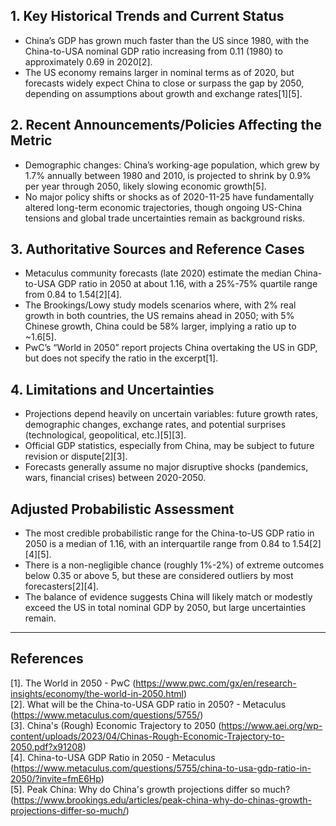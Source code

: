 ## 1. Key Historical Trends and Current Status

- China’s GDP has grown much faster than the US since 1980, with the China-to-USA nominal GDP ratio increasing from 0.11 (1980) to approximately 0.69 in 2020[2].
- The US economy remains larger in nominal terms as of 2020, but forecasts widely expect China to close or surpass the gap by 2050, depending on assumptions about growth and exchange rates[1][5].

## 2. Recent Announcements/Policies Affecting the Metric

- Demographic changes: China’s working-age population, which grew by 1.7% annually between 1980 and 2010, is projected to shrink by 0.9% per year through 2050, likely slowing economic growth[5].
- No major policy shifts or shocks as of 2020-11-25 have fundamentally altered long-term economic trajectories, though ongoing US-China tensions and global trade uncertainties remain as background risks.

## 3. Authoritative Sources and Reference Cases

- Metaculus community forecasts (late 2020) estimate the median China-to-USA GDP ratio in 2050 at about 1.16, with a 25%-75% quartile range from 0.84 to 1.54[2][4].
- The Brookings/Lowy study models scenarios where, with 2% real growth in both countries, the US remains ahead in 2050; with 5% Chinese growth, China could be 58% larger, implying a ratio up to ~1.6[5].
- PwC’s “World in 2050” report projects China overtaking the US in GDP, but does not specify the ratio in the excerpt[1].

## 4. Limitations and Uncertainties

- Projections depend heavily on uncertain variables: future growth rates, demographic changes, exchange rates, and potential surprises (technological, geopolitical, etc.)[5][3].
- Official GDP statistics, especially from China, may be subject to future revision or dispute[2][3].
- Forecasts generally assume no major disruptive shocks (pandemics, wars, financial crises) between 2020-2050.

## Adjusted Probabilistic Assessment

- The most credible probabilistic range for the China-to-US GDP ratio in 2050 is a median of 1.16, with an interquartile range from 0.84 to 1.54[2][4][5].
- There is a non-negligible chance (roughly 1%-2%) of extreme outcomes below 0.35 or above 5, but these are considered outliers by most forecasters[2][4].
- The balance of evidence suggests China will likely match or modestly exceed the US in total nominal GDP by 2050, but large uncertainties remain.

---

## References

[1]. The World in 2050 - PwC (https://www.pwc.com/gx/en/research-insights/economy/the-world-in-2050.html)  
[2]. What will be the China-to-USA GDP ratio in 2050? - Metaculus (https://www.metaculus.com/questions/5755/)  
[3]. China's (Rough) Economic Trajectory to 2050 (https://www.aei.org/wp-content/uploads/2023/04/Chinas-Rough-Economic-Trajectory-to-2050.pdf?x91208)  
[4]. China-to-USA GDP Ratio in 2050 - Metaculus (https://www.metaculus.com/questions/5755/china-to-usa-gdp-ratio-in-2050/?invite=fmE6Hp)  
[5]. Peak China: Why do China's growth projections differ so much? (https://www.brookings.edu/articles/peak-china-why-do-chinas-growth-projections-differ-so-much/)